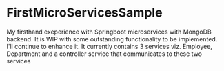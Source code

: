 # FirstMicroServicesSample
My firsthand exeperience with Springboot microservices with MongoDB backend. It is WIP with some outstanding functionality to be implemented. 
I'll continue to enhance it. 
It currently contains 3 services viz. Employee, Department and a controller service that communicates to these two services
